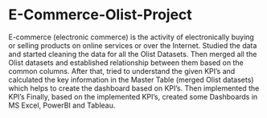 # E-Commerce-Olist-Project
E-commerce (electronic commerce) is the activity of electronically buying or selling products on online services or over the Internet.
Studied the data and started cleaning the data for all the Olist Datasets.
Then merged all the Olist datasets and established relationship between them based on the common columns.
After that, tried to understand the given KPI’s and calculated the key information in the Master Table (merged Olist datasets) which helps to create the dashboard based on KPI’s.
Then implemented the KPI’s
Finally, based on the implemented KPI’s, created some Dashboards in MS Excel, PowerBI and Tableau.

